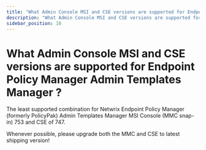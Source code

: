 ```yaml
---
title: "What Admin Console MSI and CSE versions are supported for Endpoint Policy Manager Admin Templates Manager ?"
description: "What Admin Console MSI and CSE versions are supported for Endpoint Policy Manager Admin Templates Manager ?"
sidebar_position: 10
---
```


# What Admin Console MSI and CSE versions are supported for Endpoint Policy Manager Admin Templates Manager ?

The least supported combination for Netwrix Endpoint Policy Manager (formerly PolicyPak) Admin
Templates Manager MSI Console (MMC snap-in) 753 and CSE of 747.

Whenever possible, please upgrade both the MMC and CSE to latest shipping version!

